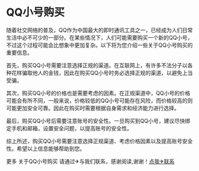 # QQ小号购买

随着社交网络的普及，QQ作为中国最大的即时通讯工具之一，已经成为人们日常生活中必不可少的一部分。在某些情况下，人们可能需要购买一个新的QQ小号，不过这个过程可能会比想象中更加复杂。以下将为您介绍一些关于QQ小号购买的重要信息。

首先，购买QQ小号需要注意选择正规的渠道。在互联网上，有许多不法分子以各种花样骗取他人的金钱，因此在购买QQ小号时务必选择正规的渠道，以避免上当受骗。

其次，购买QQ小号的价格也是需要考虑的因素。在正规渠道中，QQ小号的价格可能会有所不同，一般来说，价格较低的QQ小号可能存在风险，而价格较高的则可能更加安全可靠。因此在购买时需要根据自身需求和经济能力进行选择。

最后，购买QQ小号后需要注意账号的安全性。一旦购买到QQ小号，建议尽快绑定手机和邮箱，设置安全问题，以提高账号的安全性。

综上所述，购买QQ小号需要注意选择正规渠道、考虑价格因素以及提高账号安全性。希望以上信息能够帮助到您。

更多 关于QQ小号购买 请通过✈与我们联系，感谢阅读,谢谢！[点我✈联系](https://1.k02.cc)